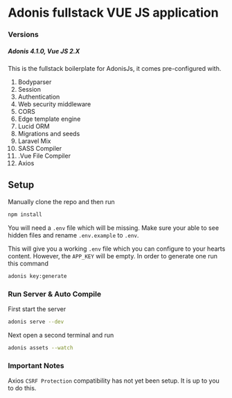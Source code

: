 # Adonis fullstack VUE JS application
### Versions 
##### Adonis 4.1.0, Vue JS 2.X 

This is the fullstack boilerplate for AdonisJs, it comes pre-configured with.

1. Bodyparser
2. Session
3. Authentication
4. Web security middleware
5. CORS
6. Edge template engine
7. Lucid ORM
8. Migrations and seeds
9. Laravel Mix
10. SASS Compiler
11. .Vue File Compiler
12. Axios

## Setup

Manually clone the repo and then run

```bash
npm install
```

You will need a `.env` file which will be missing. Make sure your able to see hidden files and rename `.env.example` to `.env`.

This will give you a working `.env` file which you can configure to your hearts content. However, the `APP_KEY` will be empty. In order to generate one run this command

```bash
adonis key:generate
```


### Run Server & Auto Compile

First start the server

```bash
adonis serve --dev
```

Next open a second terminal and run

```bash
adonis assets --watch
```
### Important Notes

Axios `CSRF Protection` compatibility has not yet been setup. It is up to you to do this. 
